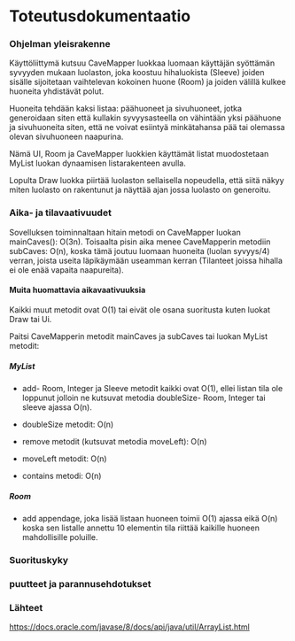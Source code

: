 # Toteutusdokumentaatio

### Ohjelman yleisrakenne
Käyttöliittymä kutsuu CaveMapper luokkaa luomaan käyttäjän syöttämän syvyyden mukaan luolaston, joka koostuu hihaluokista (Sleeve) joiden sisälle sijoitetaan vaihtelevan kokoinen huone (Room) ja joiden välillä kulkee huoneita yhdistävät polut.

Huoneita tehdään kaksi listaa: päähuoneet ja sivuhuoneet, jotka generoidaan siten että kullakin syvyysasteella on vähintään yksi päähuone ja sivuhuoneita siten, että ne voivat esiintyä minkätahansa pää tai olemassa olevan sivuhuoneen naapurina.

Nämä UI, Room ja CaveMapper luokkien käyttämät listat muodostetaan MyList luokan dynaamisen listarakenteen avulla.

Lopulta Draw luokka piirtää luolaston sellaisella nopeudella, että siitä näkyy miten luolasto on rakentunut ja näyttää ajan jossa luolasto on generoitu.

### Aika- ja tilavaativuudet
Sovelluksen toiminnaltaan hitain metodi on CaveMapper luokan mainCaves(): O(3n).
Toisaalta pisin aika menee CaveMapperin metodiin subCaves: O(n), koska tämä joutuu luomaan huoneita (luolan syvyys/4) verran, joista useita läpikäymään useamman kerran (Tilanteet joissa hihalla ei ole enää vapaita naapureita).

#### Muita huomattavia aikavaativuuksia
Kaikki muut metodit ovat O(1) tai eivät ole osana suoritusta kuten luokat Draw tai Ui.

Paitsi CaveMapperin metodit mainCaves ja subCaves tai luokan MyList metodit:
##### MyList
- add- Room, Integer ja Sleeve metodit kaikki ovat O(1), ellei listan tila ole loppunut jolloin ne kutsuvat metodia 
doubleSize- Room, Integer tai sleeve ajassa O(n).

- doubleSize metodit: O(n)

- remove metodit (kutsuvat metodia moveLeft): O(n)

- moveLeft metodit: O(n)

- contains metodi: O(n)

##### Room
- add appendage, joka lisää listaan huoneen toimii O(1) ajassa eikä O(n) koska sen listalle annettu 10 elementin tila 
  riittää kaikille huoneen mahdollisille poluille.

### Suorituskyky

### puutteet ja parannusehdotukset

### Lähteet

https://docs.oracle.com/javase/8/docs/api/java/util/ArrayList.html
